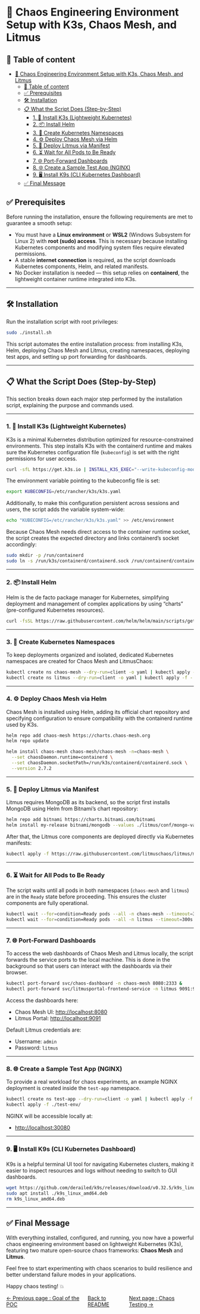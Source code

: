 # 🚀 Chaos Engineering Environment Setup with K3s, Chaos Mesh, and Litmus

## 📜 Table of content
- [🚀 Chaos Engineering Environment Setup with K3s, Chaos Mesh, and Litmus](#-chaos-engineering-environment-setup-with-k3s-chaos-mesh-and-litmus)
  - [📜 Table of content](#-table-of-content)
  - [✅ Prerequisites](#-prerequisites)
  - [🛠️ Installation](#️-installation)
  - [📋 What the Script Does (Step-by-Step)](#-what-the-script-does-step-by-step)
    - [1. 🧱 Install K3s (Lightweight Kubernetes)](#1--install-k3s-lightweight-kubernetes)
    - [2. 📦 Install Helm](#2--install-helm)
    - [3. 🧪 Create Kubernetes Namespaces](#3--create-kubernetes-namespaces)
    - [4. ⚙️ Deploy Chaos Mesh via Helm](#4-️-deploy-chaos-mesh-via-helm)
    - [5. 🧬 Deploy Litmus via Manifest](#5--deploy-litmus-via-manifest)
    - [6. ⏳ Wait for All Pods to Be Ready](#6--wait-for-all-pods-to-be-ready)
    - [7. 🌐 Port-Forward Dashboards](#7--port-forward-dashboards)
    - [8. 🌐 Create a Sample Test App (NGINX)](#8--create-a-sample-test-app-nginx)
    - [9. 🖥️ Install K9s (CLI Kubernetes Dashboard)](#9-️-install-k9s-cli-kubernetes-dashboard)
  - [✅ Final Message](#-final-message)

## ✅ Prerequisites

Before running the installation, ensure the following requirements are met to guarantee a smooth setup:

- You must have a **Linux environment** or **WSL2** (Windows Subsystem for Linux 2) with **root (sudo) access**. This is necessary because installing Kubernetes components and modifying system files require elevated permissions.
- A stable **internet connection** is required, as the script downloads Kubernetes components, Helm, and related manifests.
- No Docker installation is needed — this setup relies on **containerd**, the lightweight container runtime integrated into K3s.

---

## 🛠️ Installation

Run the installation script with root privileges:

```bash
sudo ./install.sh
```

This script automates the entire installation process: from installing K3s, Helm, deploying Chaos Mesh and Litmus, creating namespaces, deploying test apps, and setting up port forwarding for dashboards.

---

## 📋 What the Script Does (Step-by-Step)

This section breaks down each major step performed by the installation script, explaining the purpose and commands used.

---

### 1. 🧱 Install K3s (Lightweight Kubernetes)

K3s is a minimal Kubernetes distribution optimized for resource-constrained environments. This step installs K3s with the containerd runtime and makes sure the Kubernetes configuration file (`kubeconfig`) is set with the right permissions for user access.

```bash
curl -sfL https://get.k3s.io | INSTALL_K3S_EXEC="--write-kubeconfig-mode=644" sh -
```

The environment variable pointing to the kubeconfig file is set:

```bash
export KUBECONFIG=/etc/rancher/k3s/k3s.yaml
```

Additionally, to make this configuration persistent across sessions and users, the script adds the variable system-wide:

```bash
echo "KUBECONFIG=/etc/rancher/k3s/k3s.yaml" >> /etc/environment
```

Because Chaos Mesh needs direct access to the container runtime socket, the script creates the expected directory and links containerd’s socket accordingly:

```bash
sudo mkdir -p /run/containerd
sudo ln -s /run/k3s/containerd/containerd.sock /run/containerd/containerd.sock
```

---

### 2. 📦 Install Helm

Helm is the de facto package manager for Kubernetes, simplifying deployment and management of complex applications by using “charts” (pre-configured Kubernetes resources).

```bash
curl -fsSL https://raw.githubusercontent.com/helm/helm/main/scripts/get-helm-3 | bash
```

---

### 3. 🧪 Create Kubernetes Namespaces

To keep deployments organized and isolated, dedicated Kubernetes namespaces are created for Chaos Mesh and LitmusChaos:

```bash
kubectl create ns chaos-mesh --dry-run=client -o yaml | kubectl apply -f -
kubectl create ns litmus --dry-run=client -o yaml | kubectl apply -f -
```

---

### 4. ⚙️ Deploy Chaos Mesh via Helm

Chaos Mesh is installed using Helm, adding its official chart repository and specifying configuration to ensure compatibility with the containerd runtime used by K3s.

```bash
helm repo add chaos-mesh https://charts.chaos-mesh.org
helm repo update

helm install chaos-mesh chaos-mesh/chaos-mesh -n=chaos-mesh \
  --set chaosDaemon.runtime=containerd \
  --set chaosDaemon.socketPath=/run/k3s/containerd/containerd.sock \
  --version 2.7.2
```

---

### 5. 🧬 Deploy Litmus via Manifest

Litmus requires MongoDB as its backend, so the script first installs MongoDB using Helm from Bitnami’s chart repository:

```bash
helm repo add bitnami https://charts.bitnami.com/bitnami
helm install my-release bitnami/mongodb --values ./litmus/conf/mongo-values.yml -n litmus
```

After that, the Litmus core components are deployed directly via Kubernetes manifests:

```bash
kubectl apply -f https://raw.githubusercontent.com/litmuschaos/litmus/master/mkdocs/docs/3.16.0/litmus-getting-started.yaml -n litmus
```

---

### 6. ⏳ Wait for All Pods to Be Ready

The script waits until all pods in both namespaces (`chaos-mesh` and `litmus`) are in the `Ready` state before proceeding. This ensures the cluster components are fully operational.

```bash
kubectl wait --for=condition=Ready pods --all -n chaos-mesh --timeout=300s
kubectl wait --for=condition=Ready pods --all -n litmus --timeout=300s
```

---

### 7. 🌐 Port-Forward Dashboards

To access the web dashboards of Chaos Mesh and Litmus locally, the script forwards the service ports to the local machine. This is done in the background so that users can interact with the dashboards via their browser.

```bash
kubectl port-forward svc/chaos-dashboard -n chaos-mesh 8080:2333 &
kubectl port-forward svc/litmusportal-frontend-service -n litmus 9091:9091 &
```

Access the dashboards here:

- Chaos Mesh UI: [http://localhost:8080](http://localhost:8080)
- Litmus Portal: [http://localhost:9091](http://localhost:9091)

Default Litmus credentials are:

- Username: `admin`
- Password: `litmus`

---

### 8. 🌐 Create a Sample Test App (NGINX)

To provide a real workload for chaos experiments, an example NGINX deployment is created inside the `test-app` namespace.

```bash
kubectl create ns test-app --dry-run=client -o yaml | kubectl apply -f -
kubectl apply -f ./test-env/
```

NGINX will be accessible locally at:

- [http://localhost:30080](http://localhost:30080)

---

### 9. 🖥️ Install K9s (CLI Kubernetes Dashboard)

K9s is a helpful terminal UI tool for navigating Kubernetes clusters, making it easier to inspect resources and logs without needing to switch to GUI dashboards.

```bash
wget https://github.com/derailed/k9s/releases/download/v0.32.5/k9s_linux_amd64.deb
sudo apt install ./k9s_linux_amd64.deb
rm k9s_linux_amd64.deb
```

---

## ✅ Final Message

With everything installed, configured, and running, you now have a powerful chaos engineering environment based on lightweight Kubernetes (K3s), featuring two mature open-source chaos frameworks: **Chaos Mesh** and **Litmus**.

Feel free to start experimenting with chaos scenarios to build resilience and better understand failure modes in your applications.

Happy chaos testing! 💥

<div style="display: flex; justify-content: space-between; align-items: center;">
  <a href="./01_goal_of_the_poc.md">← Previous page : Goal of the POC</a>
  <a href="./README.md" style="margin: 0 10px;">Back to README</a>
  <a href="./03_chaos_testing.md">Next page : Chaos Testing →</a>
</div>
